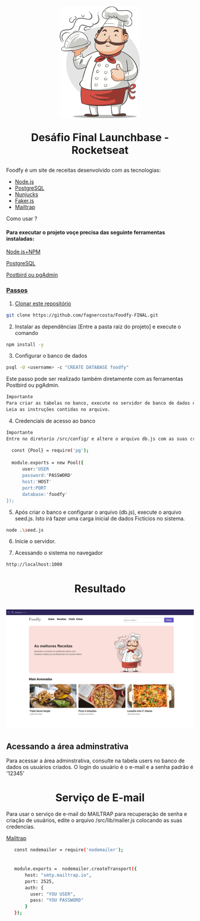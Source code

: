 
<h1 align="center">
<img src="https://github.com/fagnercosta/Foodfy-FINAL/blob/main/public/img/chef.png?raw=true"/>
  

Desáfio Final Launchbase - Rocketseat
</h1>


<p> Foodfy é um site de receitas desenvolvido com as tecnologias:

- [Node.js](https://nodejs.org/en/) 
- [PostgreSQL](https://www.postgresql.org/)
- [Nunjucks](https://mozilla.github.io/nunjucks/)
- [Faker.js](https://github.com/marak/Faker.js/)
- [Mailtrap](https://mailtrap.io)
   
  
<p>  </h2>Como usar ?</h2>
   

 <h4> Para executar o projeto voçe precisa das seguinte ferramentas instaladas:</h4>
 <p> <a href="https://nodejs.org/en/"> Node.js+NPM</a> </p>
 <p></hr> <a href="https://www.postgresql.org/download/"> PostgreSQL</a> </p>
 <p><a href="https://www.electronjs.org/apps/postbird"> Postbird ou <a href="https://www.pgadmin.org/"> pgAdmin</p>


<h3> Passos </h3>

1. Clonar este repositório

  ```bash
  git clone https://github.com/fagnercosta/Foodfy-FINAL.git
 ```

2. Instalar as dependências  [Entre a pasta raiz do projeto] e execute o comando

 ```bash
 npm install -y
  ```


3. Configurar o banco de dados

  ```bash
  psql -U <username> -c "CREATE DATABASE foodfy"

  ```
  
  Este passo pode ser realizado também diretamente com as ferramentas Postbird ou pgAdmin. 
  ```bash
  Importante
  Para criar as tabelas no banco, execute no servidor de banco de dados os scripts disponíveis no arquivo  /database.sql. 
  Leia as instruções contidas no arquivo.
  ```

4. Credenciais de acesso ao banco
  
  ```bash
  Importante
  Entre no diretorío /src/config/ e altere o arquivo db.js com as suas credenciais
  ```
  
  ```bash
    const {Pool} = require('pg');

    module.exports = new Pool({
        user:'USER
        password:'PASSWORD'
        host:'HOST'
        port:PORT
        database:'foodfy'
});
  ```

5. Após criar o banco e configurar o arquivo (db.js), execute o arquivo  seed.js. Isto irá fazer uma carga inicial de dados Ficticios no sistema.
  ```bash
  node .\seed.js
 ```
  
  6. Inicie o servidor.


  
  7. Acessando o sistema no navegador
  
  ```bash
  http://localhost:1000
  ```
  
 <h1 align="center">
  Resultado
 <h1 align="center">
    <img src="https://github.com/fagnercosta/Foodfy-FINAL/blob/main/public/img/HomePage.png?raw=true"/>
</h1>

<h2>Acessando a área adminstrativa</h2>
<p>  
     Para acessar a área adminstrativa, consulte na tabela users no banco de dados os usuários criados. O login do usuário é o e-mail e a senha padrão é '12345'
   
</p>
   
<h1 align="center">
   Serviço de E-mail
</h1>
<p>
   Para usar o serviço de e-mail do MAILTRAP para recuperação de senha e criação de usuários, edite o arquivo /src/lib/mailer.js colocando as suas credencias.
  
   <p> <a href="https://mailtrap.io/"> Mailtrap</a> </p>
  
   ```bash
      const nodemailer = require('nodemailer');


      module.exports =  nodemailer.createTransport({
          host: "smtp.mailtrap.io",
          port: 2525,
          auth: {
            user: "YOU USER",
            pass: "YOU PASSWORD"
          }
      });
  ```
  
</p>
  
  
  
  
  

   
   
